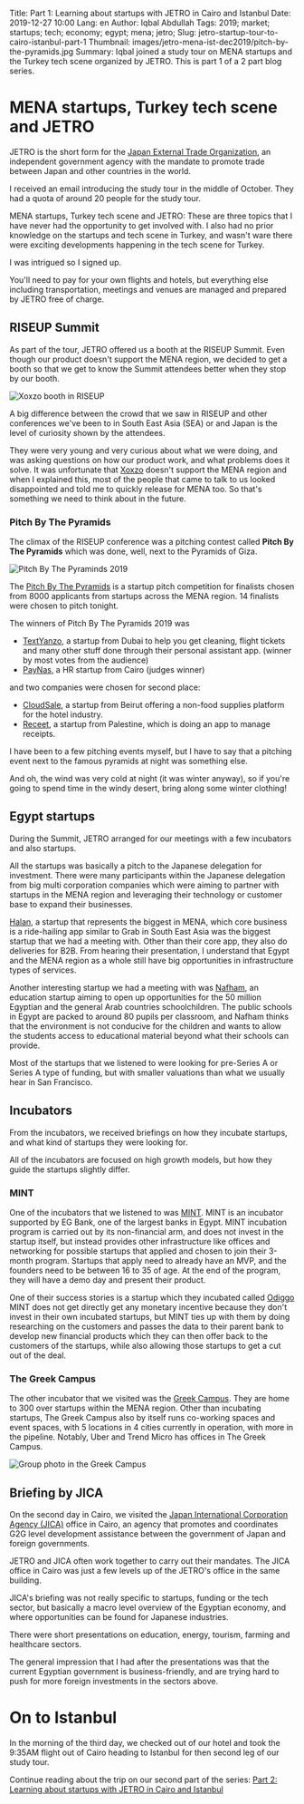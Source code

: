 Title: Part 1: Learning about startups with JETRO in Cairo and Istanbul
Date: 2019-12-27 10:00
Lang: en
Author: Iqbal Abdullah
Tags: 2019; market; startups; tech; economy; egypt; mena; jetro;
Slug: jetro-startup-tour-to-cairo-istanbul-part-1
Thumbnail: images/jetro-mena-ist-dec2019/pitch-by-the-pyramids.jpg
Summary: Iqbal joined a study tour on MENA startups and the Turkey tech scene organized by JETRO. This is part 1 of a 2 part blog series.

# MENA startups, Turkey tech scene and JETRO

JETRO is the short form for the [Japan External Trade Organization](https://www.jetro.go.jp/en/), an
independent government agency with the mandate to promote trade between Japan
and other countries in the world.

I received an email introducing the study tour in the middle of October. They had a
quota of around 20 people for the study tour.

MENA startups, Turkey tech scene and JETRO: These are three topics that I have never had the
opportunity to get involved with. I also had no prior knowledge on the startups
and tech scene in Turkey, and wasn't ware there were exciting developments
happening in the tech scene for Turkey.

I was intrigued so I signed up.

You'll need to pay for your own flights and hotels, but everything else including
transportation, meetings and venues are managed and prepared by JETRO free of charge.

## RISEUP Summit

As part of the tour, JETRO offered us a booth at the RISEUP Summit. Even though
our product doesn't support the MENA region, we decided to
get a booth so that we get to know the Summit attendees better when they stop by
our booth.

![Xoxzo booth in RISEUP](/images/jetro-mena-ist-dec2019/riseupsummit-booth.jpg)

A big difference between the crowd that we saw in RISEUP and other conferences we've
been to in South East Asia (SEA) or and Japan is the level of curiosity shown by the attendees.

They were very young and very curious about what we were doing, and was asking
questions on how our product work, and what problems does it solve. It was
unfortunate that [Xoxzo](https://www.xoxzo.com/en/) doesn't support the MENA
region and when I explained this, most of the people that came to talk to us
looked disappointed and told me to quickly release for MENA too. So that's
something we need to think about in the future.

### Pitch By The Pyramids

The climax of the RISEUP conference was a pitching contest called **Pitch By The
Pyramids** which was done, well, next to the Pyramids of Giza. 

![Pitch By The Pyraminds 2019](/images/jetro-mena-ist-dec2019/pitch-by-the-pyramids.jpg)

The [Pitch By The Pyramids](https://riseup.co/pitchbythepyramids/) is a startup pitch competition for
finalists chosen from 8000 applicants from startups across the MENA region. 14
finalists were chosen to pitch tonight.

The winners of Pitch By The Pyramids 2019 was

- [TextYanzo](https://www.textyanzo.com/), a startup from Dubai to help you
  get cleaning, flight tickets and many other stuff done through their personal
  assistant app. (winner by most votes from the audience)
- [PayNas](https://www.paynas.com/), a HR startup from Cairo (judges winner)

and two companies were chosen for second place:

- [CloudSale](https://www.cloudsale.io/), a startup from Beirut offering a non-food supplies platform for the hotel
  industry.
- [Receet](https://getreceet.com/), a startup from Palestine, which is doing an app to manage
  receipts.

I have been to a few pitching events myself, but I have to say that a
pitching event next to the famous pyramids at night was something else.

And oh, the wind was very cold at night (it was winter anyway), so if you're going to spend time in the windy desert,
bring along some winter clothing!

## Egypt startups

During the Summit, JETRO arranged for our meetings with a few incubators and also
startups.

All the startups was basically a pitch to the Japanese delegation for
investment. There were many participants within the Japanese delegation from big
multi corporation companies which were aiming to partner with startups in the
MENA region and leveraging their technology or customer base to expand their
businesses.

[Halan](https://www.halan.com/), a startup that represents the biggest in MENA, which core business is a ride-hailing app similar
to Grab in South East Asia was the biggest startup that we had a meeting with. Other than their core app,
they also do deliveries for B2B. From hearing their presentation, I understand that Egypt and the MENA
region as a whole still have big opportunities in infrastructure types of services.

Another interesting startup we had a meeting with was [Nafham](https://www.nafham.com/), an education
startup aiming to open up opportunities for the 50 million Egyptian and the
general Arab countries schoolchildren. The public schools in Egypt are packed to
around 80 pupils per classroom, and Nafham thinks that the environment is not conducive
for the children and wants to allow the students access to educational material
beyond what their schools can provide.

Most of the startups that we listened to were looking for pre-Series A or Series
A type of funding, but with smaller valuations than what we usually hear in San
Francisco.

## Incubators

From the incubators, we received briefings on how they incubate startups, and
what kind of startups they were looking for.

All of the incubators are focused on high growth models, but how they guide the
startups slightly differ.

### MINT

One of the incubators that we listened to was [MINT](https://mint.eg-bank.com/Home/Incubator/Incubator).
MINT is an incubator supported by EG Bank, one of the largest banks in Egypt.
MINT incubation program is carried out by its non-financial arm, and does not
invest in the startup itself, but instead provides other infrastructure like
offices and networking for possible startups that applied and chosen to join
their 3-month program. Startups that apply need to already have an MVP, and
the founders need to be between 16 to 35 of age. At the end of the program, they
will have a demo day and present their product.

One of their success stories is a startup which they incubated called [Odiggo](https://www.odiggo.com.eg/en)
MINT does not get directly get any monetary incentive because they don't invest
in their own incubated startups, but MINT ties up with them by doing researching on
the customers and passes the data to their parent bank to develop new financial products
which they can then offer back to the customers of the startups, while also
allowing those startups to get a cut out of the deal.

### The Greek Campus

The other incubator that we visited was the [Greek Campus](https://thegreekcampus.com/#home). They are home to 300
over startups within the MENA region. Other than incubating startups, The Greek
Campus also by itself runs co-working spaces and event spaces, with 5 locations
in 4 cities currently in operation, with more in the pipeline. Notably, Uber and
Trend Micro has offices in The Greek Campus.

![Group photo in the Greek Campus](/images/jetro-mena-ist-dec2019/greek-campus-group-photo.jpg)

## Briefing by JICA

On the second day in Cairo, we visited the [Japan International Corporation
Agency (JICA)](https://www.jica.go.jp/english/about/index.html) office in Cairo,
an agency that promotes and coordinates G2G level development assistance between
the government of Japan and foreign governments.

JETRO and JICA often work together to carry out their mandates. The JICA office
in Cairo was just a few levels up of the JETRO's office in the same building.

JICA's briefing was not really specific to startups, funding or the tech sector,
but basically a macro level overview of the Egyptian economy,
and where opportunities can be found for Japanese industries.

There were short presentations on education, energy, tourism, farming and
healthcare sectors.

The general impression that I had after the presentations was that the current
Egyptian government is business-friendly, and are trying hard to push for more foreign
investments in the sectors above.

# On to Istanbul

In the morning of the third day, we checked out of our hotel and took the 9:35AM
flight out of Cairo heading to Istanbul for then second leg of our study tour.

Continue reading about the trip on our second part of the series: [Part 2: Learning about startups with JETRO in Cairo and Istanbul]({filename}/Business/jetro-mena-istanbul-dec-2019-part-2-en.md)

